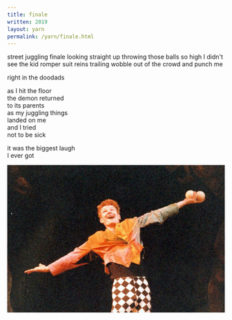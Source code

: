 ```yaml
---
title: finale 
written: 2019
layout: yarn
permalink: /yarn/finale.html
---
```


<div class="poem">
street juggling finale  
looking straight up  
throwing those balls so high  
I didn't see the kid  
romper suit  
reins trailing  
wobble out of the crowd  
and punch me

right in the doodads

as I hit the floor  
the demon returned  
to its parents  
as my juggling things  
landed on me  
and I tried  
not to be sick

it was the biggest laugh  
I ever got
</div>

!['Phil' at Snapdragon 91](/assets/images/circus/h_as_phil91.jpg "'Phil' at Snapdragon 91") 
